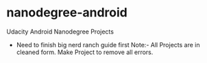 # nanodegree-android
Udacity Android Nanodegree Projects

* Need to finish big nerd ranch guide first
Note:- All Projects are in cleaned form. Make Project to remove all errors.
